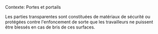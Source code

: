 Contexte: Portes et portails

Les parties transparentes sont constituées de matériaux de sécurité ou protégées contre l'enfoncement de sorte que les travailleurs ne puissent être blessés en cas de bris de ces surfaces.